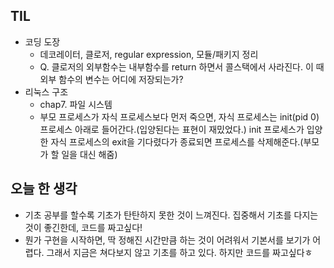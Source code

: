 ## TIL
- 코딩 도장
    - 데코레이터, 클로저, regular expression, 모듈/패키지 정리
    - Q. 클로저의 외부함수는 내부함수를 return 하면서 콜스택에서 사라진다. 이 때 외부 함수의 변수는 어디에 저장되는가?
- 리눅스 구조
    - chap7. 파일 시스템
    - 부모 프로세스가 자식 프로세스보다 먼저 죽으면, 자식 프로세스는 init(pid 0) 프로세스 아래로 들어간다.(입양된다는 표현이 재밌었다.) init 프로세스가 입양한 자식 프로세스의 exit을 기다렸다가 종료되면 프로세스를 삭제해준다.(부모가 할 일을 대신 해줌)

## 오늘 한 생각
- 기초 공부를 할수록 기초가 탄탄하지 못한 것이 느껴진다. 집중해서 기초를 다지는 것이 좋긴한데, 코드를 짜고싶다! 
- 뭔가 구현을 시작하면, 딱 정해진 시간만큼 하는 것이 어려워서 기본서를 보기가 어렵다. 그래서 지금은 쳐다보지 않고 기초를 하고 있다. 하지만 코드를 짜고싶다ㅎ